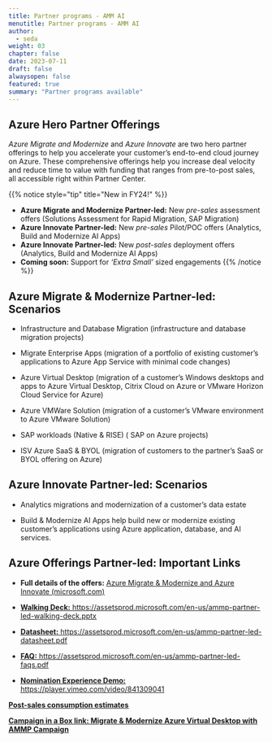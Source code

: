 ```yaml
---
title: Partner programs - AMM AI
menutitle: Partner programs - AMM AI
author: 
  - seda
weight: 03
chapter: false
date: 2023-07-11
draft: false
alwaysopen: false
featured: true
summary: "Partner programs available"
---
```

## Azure Hero Partner Offerings
*Azure Migrate and Modernize* and *Azure Innovate* are two hero partner offerings to help you accelerate your customer’s end-to-end cloud journey on Azure. These comprehensive offerings help you increase deal velocity and reduce time to value with funding that ranges from pre-to-post sales, all accessible right within Partner Center.

{{% notice style="tip" title="New in FY24!" %}}
-   **Azure Migrate and Modernize Partner-led:** New  _pre-sales_  assessment offers (Solutions Assessment for Rapid Migration, SAP Migration)
-   **Azure Innovate Partner-led:** New  _pre-sales_  Pilot/POC offers (Analytics, Build and Modernize AI Apps)
-   **Azure Innovate Partner-led:** New  _post-sales_  deployment offers (Analytics, Build and Modernize AI Apps)
-   **Coming soon:** Support for *‘Extra Small’* sized engagements
{{% /notice %}}

## Azure Migrate & Modernize Partner-led: Scenarios

* Infrastructure and Database Migration​ (infrastructure and database migration projects)

* Migrate Enterprise Apps (migration of a portfolio of existing customer’s applications to Azure App Service with minimal code changes)

* Azure Virtual Desktop (migration of a customer’s Windows desktops and apps to Azure Virtual Desktop, Citrix Cloud on Azure or VMware Horizon Cloud Service for Azure)

* Azure VMWare Solution (migration of a customer’s VMware environment to Azure VMware Solution)

* SAP workloads (Native & RISE) ( SAP on Azure projects)

* ISV Azure SaaS & BYOL (migration of customers to the partner’s SaaS or BYOL offering on Azure)

## Azure Innovate Partner-led: Scenarios

* Analytics​ migrations and modernization of a customer’s data estate

* Build & Modernize AI Apps help build new or modernize existing customer’s applications using Azure application, database, and AI services.

## Azure Offerings Partner-led: Important Links

* **Full details of the offers:** [<u>Azure Migrate & Modernize and Azure Innovate (microsoft.com)<u>](https://nam06.safelinks.protection.outlook.com/?url=https%3A%2F%2Fpartner.microsoft.com%2Fen-us%2Fpartnership%2Fpartner-incentives%2Fazure-migration-and-modernization-program&data=05%7C01%7Ct-andsav%40microsoft.com%7C80bb115e7cd248945e7a08db89e76858%7C72f988bf86f141af91ab2d7cd011db47%7C1%7C0%7C638255399213844122%7CUnknown%7CTWFpbGZsb3d8eyJWIjoiMC4wLjAwMDAiLCJQIjoiV2luMzIiLCJBTiI6Ik1haWwiLCJXVCI6Mn0%3D%7C3000%7C%7C%7C&sdata=ccsJrw5sfwurERP9FCqh%2F9MtrL7clrktoVvJtBeHGFA%3D&reserved=0)

* **Walking Deck:** [<u>https://assetsprod.microsoft.com/en-us/ammp-partner-led-walking-deck.pptx<u>](https://nam06.safelinks.protection.outlook.com/?url=https%3A%2F%2Fassetsprod.microsoft.com%2Fen-us%2Fammp-partner-led-walking-deck.pptx&data=05%7C01%7Ct-andsav%40microsoft.com%7C80bb115e7cd248945e7a08db89e76858%7C72f988bf86f141af91ab2d7cd011db47%7C1%7C0%7C638255399213844122%7CUnknown%7CTWFpbGZsb3d8eyJWIjoiMC4wLjAwMDAiLCJQIjoiV2luMzIiLCJBTiI6Ik1haWwiLCJXVCI6Mn0%3D%7C3000%7C%7C%7C&sdata=cA%2BF2W%2BNrrvyEGMs4NlOg4fPvsjRJaIt6mTlIYsss8w%3D&reserved=0)

* **Datasheet:** [<u>https://assetsprod.microsoft.com/en-us/ammp-partner-led-datasheet.pdf<u>](https://nam06.safelinks.protection.outlook.com/?url=https%3A%2F%2Fassetsprod.microsoft.com%2Fen-us%2Fammp-partner-led-datasheet.pdf&data=05%7C01%7Ct-andsav%40microsoft.com%7C80bb115e7cd248945e7a08db89e76858%7C72f988bf86f141af91ab2d7cd011db47%7C1%7C0%7C638255399213844122%7CUnknown%7CTWFpbGZsb3d8eyJWIjoiMC4wLjAwMDAiLCJQIjoiV2luMzIiLCJBTiI6Ik1haWwiLCJXVCI6Mn0%3D%7C3000%7C%7C%7C&sdata=lXITe7UWNFKQ8hqEpAYo4R6JXbqCs15Q7EEKLLP0RCY%3D&reserved=0)

* **FAQ:** [<u>https://assetsprod.microsoft.com/en-us/ammp-partner-led-faqs.pdf<u>](https://nam06.safelinks.protection.outlook.com/?url=https%3A%2F%2Fassetsprod.microsoft.com%2Fen-us%2Fammp-partner-led-faqs.pdf&data=05%7C01%7Ct-andsav%40microsoft.com%7C80bb115e7cd248945e7a08db89e76858%7C72f988bf86f141af91ab2d7cd011db47%7C1%7C0%7C638255399213844122%7CUnknown%7CTWFpbGZsb3d8eyJWIjoiMC4wLjAwMDAiLCJQIjoiV2luMzIiLCJBTiI6Ik1haWwiLCJXVCI6Mn0%3D%7C3000%7C%7C%7C&sdata=gYVrBolgCnKFff3KXngf81wOfkv3TbfNgGQQnawxHio%3D&reserved=0)

* **Nomination Experience Demo:** [<u>https://player.vimeo.com/video/841309041<u>](https://nam06.safelinks.protection.outlook.com/?url=https%3A%2F%2Fplayer.vimeo.com%2Fvideo%2F841309041&data=05%7C01%7Ct-andsav%40microsoft.com%7C80bb115e7cd248945e7a08db89e76858%7C72f988bf86f141af91ab2d7cd011db47%7C1%7C0%7C638255399213844122%7CUnknown%7CTWFpbGZsb3d8eyJWIjoiMC4wLjAwMDAiLCJQIjoiV2luMzIiLCJBTiI6Ik1haWwiLCJXVCI6Mn0%3D%7C3000%7C%7C%7C&sdata=BY1Uj76OnqJ9RA93Ee7M1ecelC7bdTbpYrHoWLf40t8%3D&reserved=0)

**[<u>Post-sales consumption estimates<u>](https://aka.ms/AMMpartnersuccess)**

**Campaign in a Box link: [<u>Migrate & Modernize Azure Virtual Desktop with AMMP Campaign<u>](https://nam06.safelinks.protection.outlook.com/?url=https%3A%2F%2Fpartner.microsoft.com%2Fen-US%2Fasset%2Fcollection%2Fmigrate-modernize-avd-ammp-campaign%23%2F&data=05%7C01%7Cfcortella%40microsoft.com%7Cdd4d9b9102df4912cb6b08db91c7dc06%7C72f988bf86f141af91ab2d7cd011db47%7C1%7C0%7C638264059801617898%7CUnknown%7CTWFpbGZsb3d8eyJWIjoiMC4wLjAwMDAiLCJQIjoiV2luMzIiLCJBTiI6Ik1haWwiLCJXVCI6Mn0%3D%7C3000%7C%7C%7C&sdata=F3ZTTEPSztOa9SBlKhvoxqyWrFPwtHss1mbBXg9sKjQ%3D&reserved=0)**
